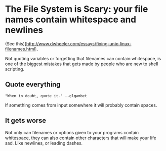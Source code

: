 
# The File System is Scary: your file names contain whitespace and newlines

(See this)[http://www.dwheeler.com/essays/fixing-unix-linux-filenames.html].

Not quoting variables or forgetting that filenames can contain whitespace, is one of the biggest mistakes that gets made by people who are new to shell scripting.

## Quote everything

    "When in doubt, quote it." --glgambet

If something comes from input somewhere it will probably contain spaces.

## It gets worse

Not only can filenames or options given to your programs contain whitespace, they can also contain other characters that will make your life sad. Like newlines, or leading dashes.


